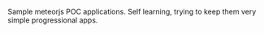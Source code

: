<p>
Sample meteorjs POC applications. Self learning, trying to keep them very simple progressional apps.</p>
